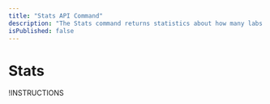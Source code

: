 ```yaml
---
title: "Stats API Command"
description: "The Stats command returns statistics about how many labs are currently active and saved."
isPublished: false
---
```


# Stats

!INSTRUCTIONS[](https://raw.githubusercontent.com/LearnOnDemandSystems/docs/master/lod/lod-api/api-deprecate-message.md)

<!--
The **Stats** command returns statistics about how many labs are currently active and saved.

## Parameters

There are no parameters for this API command. 

|Name|Type|Required|Note|
|--- |--- |--- |--- |
|N/A|N/A|N/A|N/A|

## Response

|Property|Type|Nullable|Note|
|--- |--- |--- |--- |
|NumActive|Integer|False|The number of currently active labs (starting, running, tearing down, saving, resuming, etc)|
|NumSaved|Integer|False|The number of currently saved labs|
|Status|Integer|No|Indicates the status of the API request
||||0 = Error
||||1 = Success|
|Error|String|False|In the event of an error, this will contain a detailed error message.|

## Example Usage

```
https://labondemand.com/api/v3/1234567890/stats
```

## Example Response

```linenums
{
    "NumActive":571, 
    "NumSaved":451,
    "Status": 1,
    "Error": null 
}
```
-->
